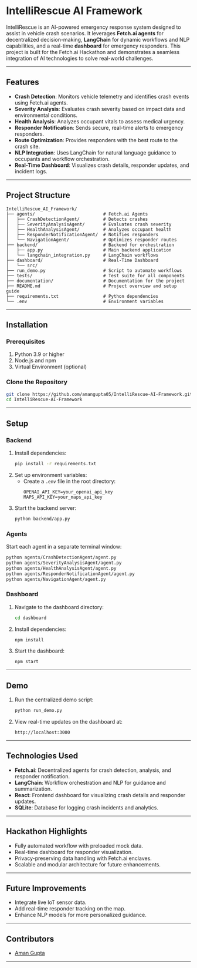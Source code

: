 

# IntelliRescue AI Framework

IntelliRescue is an AI-powered emergency response system designed to assist in vehicle crash scenarios. It leverages **Fetch.ai agents** for decentralized decision-making, **LangChain** for dynamic workflows and NLP capabilities, and a real-time **dashboard** for emergency responders. This project is built for the Fetch.ai Hackathon and demonstrates a seamless integration of AI technologies to solve real-world challenges.

---

## **Features**
- **Crash Detection**: Monitors vehicle telemetry and identifies crash events using Fetch.ai agents.
- **Severity Analysis**: Evaluates crash severity based on impact data and environmental conditions.
- **Health Analysis**: Analyzes occupant vitals to assess medical urgency.
- **Responder Notification**: Sends secure, real-time alerts to emergency responders.
- **Route Optimization**: Provides responders with the best route to the crash site.
- **NLP Integration**: Uses LangChain for natural language guidance to occupants and workflow orchestration.
- **Real-Time Dashboard**: Visualizes crash details, responder updates, and incident logs.

---

## **Project Structure**

```plaintext
IntelliRescue_AI_Framework/
├── agents/                          # Fetch.ai Agents
│   ├── CrashDetectionAgent/         # Detects crashes
│   ├── SeverityAnalysisAgent/       # Evaluates crash severity
│   ├── HealthAnalysisAgent/         # Analyzes occupant health
│   ├── ResponderNotificationAgent/  # Notifies responders
│   └── NavigationAgent/             # Optimizes responder routes
├── backend/                         # Backend for orchestration
│   ├── app.py                       # Main backend application
│   └── langchain_integration.py     # LangChain workflows
├── dashboard/                       # Real-Time Dashboard
│   └── src/
├── run_demo.py                      # Script to automate workflows
├── tests/                           # Test suite for all components
├── documentation/                   # Documentation for the project
├── README.md                        # Project overview and setup guide
├── requirements.txt                 # Python dependencies
└── .env                             # Environment variables
```

---

## **Installation**

### **Prerequisites**
1. Python 3.9 or higher
2. Node.js and npm
3. Virtual Environment (optional)

### **Clone the Repository**
```bash
git clone https://github.com/amangupta05/IntelliRescue-AI-Framework.git
cd IntelliRescue-AI-Framework
```

---

## **Setup**

### **Backend**
1. Install dependencies:
   ```bash
   pip install -r requirements.txt
   ```
2. Set up environment variables:
   - Create a `.env` file in the root directory:
     ```plaintext
     OPENAI_API_KEY=your_openai_api_key
     MAPS_API_KEY=your_maps_api_key
     ```
3. Start the backend server:
   ```bash
   python backend/app.py
   ```

### **Agents**
Start each agent in a separate terminal window:
```bash
python agents/CrashDetectionAgent/agent.py
python agents/SeverityAnalysisAgent/agent.py
python agents/HealthAnalysisAgent/agent.py
python agents/ResponderNotificationAgent/agent.py
python agents/NavigationAgent/agent.py
```

### **Dashboard**
1. Navigate to the dashboard directory:
   ```bash
   cd dashboard
   ```
2. Install dependencies:
   ```bash
   npm install
   ```
3. Start the dashboard:
   ```bash
   npm start
   ```

---

## **Demo**
1. Run the centralized demo script:
   ```bash
   python run_demo.py
   ```
2. View real-time updates on the dashboard at:
   ```plaintext
   http://localhost:3000
   ```

---

## **Technologies Used**
- **Fetch.ai**: Decentralized agents for crash detection, analysis, and responder notification.
- **LangChain**: Workflow orchestration and NLP for guidance and summarization.
- **React**: Frontend dashboard for visualizing crash details and responder updates.
- **SQLite**: Database for logging crash incidents and analytics.

---

## **Hackathon Highlights**
- Fully automated workflow with preloaded mock data.
- Real-time dashboard for responder visualization.
- Privacy-preserving data handling with Fetch.ai enclaves.
- Scalable and modular architecture for future enhancements.

---

## **Future Improvements**
- Integrate live IoT sensor data.
- Add real-time responder tracking on the map.
- Enhance NLP models for more personalized guidance.

---

## **Contributors**
- [Aman Gupta](https://github.com/amangupta05)


---

